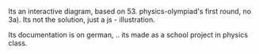 Its an interactive diagram, based on 53. physics-olympiad's first round, no 3a). Its not the solution, just a js - illustration.

Its documentation is on german, .. its made as a school project in physics class.
